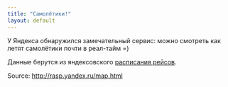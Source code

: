 ```yaml
---
title: "Самолётики!"
layout: default 
---
```

У Яндекса обнаружился замечательный сервис: можно смотреть как летят самолётики почти в реал-тайм =)

Данные берутся из яндексовского [расписания рейсов](http://rasp.yandex.ru/).

Source: <http://rasp.yandex.ru/map.html>
